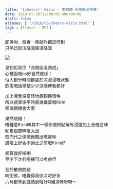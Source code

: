 ```yaml
---
title: '[cheers!] Kirin - 本麒麟 長期低温熟成'
date: 2018-05-30T22:09:00.000+08:00
draft: false
aliases: [ "/2018/05/cheers-kirin.html" ]
tags : [flavor - 飲！]
---
```


即係咁，個身一熱就咩都諗唔到  
只係諗辦法降溫降溫降溫  

![](/images/honkirin.jpg)

見到佢寫住「長期低温熟成」  
心裡面嘅os好自然就係：  
佢大部分時間都處於涼浸浸嘅狀態  
飲佢嘅話移植少少涼感俾我都好  
  
加上呢隻係奇怪地超親民價格  
所以就算係平時都幾嫌棄嘅Kirin  
都俾個機會大家  
  
果然唔錯！  
唔鍾意Kirin啤其中一樣係唔知點解有浸強加上去嘅苦味  
呢隻個苦味唔太出  
取而代之係微微飄出嘅麥味  
講唔上好香不過比之前嘅Kirin好  
  
都算幾好㗎喇  
至少下次冇嘢揀可以考慮佢  
  
至於散熱問題  
响街飲，唔覺得真係涼咗好多  
六月都未到就熱到咁好Q難頂呀呀呀～